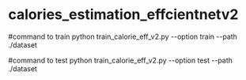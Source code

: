 # calories_estimation_effcientnetv2

#command to train
python train_calorie_eff_v2.py --option train --path ./dataset

#command to test
python train_calorie_eff_v2.py --option test --path ./dataset
